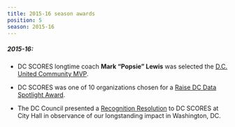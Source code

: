 ```yaml
---
title: 2015-16 season awards
position: 5
season: 2015-16
---
```


##### **2015-16:**

- DC SCORES longtime coach **Mark “Popsie” Lewis** was selected the <a href="https://mlsworkscmvp.com/" target="_blank">D.C. United Community MVP</a>.

- DC SCORES was one of 10 organizations chosen for a <a href="http://www.raisedc.org/spotlight/dcscores" target="_blank">Raise DC Data Spotlight Award</a>.

- The DC Council presented a <a href="http://lims.dccouncil.us/Download/35811/CER21-0206-Introduction.pdf" target="_blank">Recognition Resolution</a> to DC SCORES at City Hall in observance of our longstanding impact in Washington, DC.